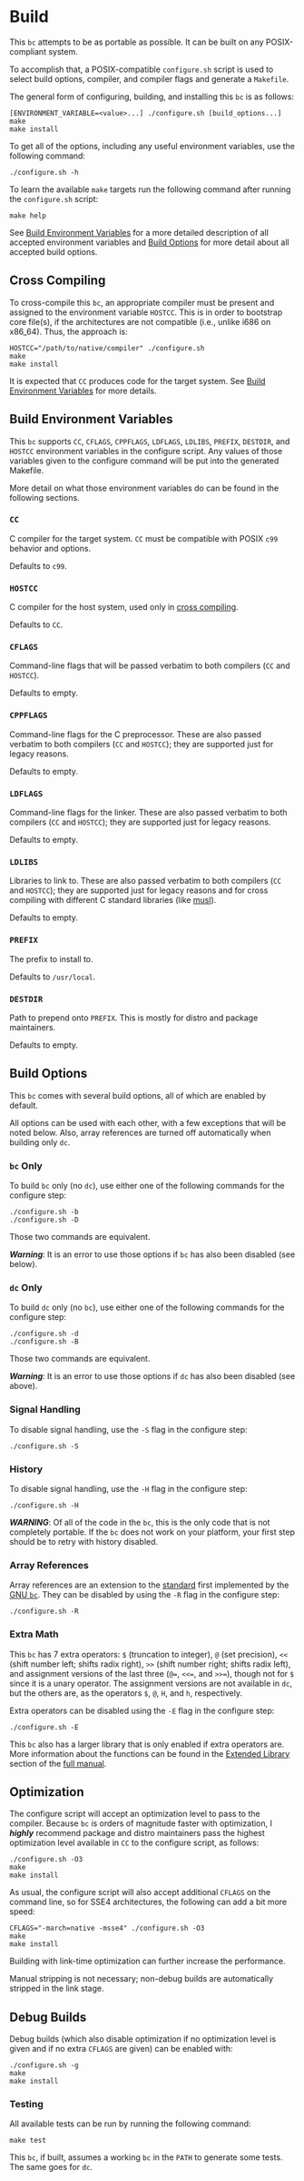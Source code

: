 # Build

This `bc` attempts to be as portable as possible. It can be built on any
POSIX-compliant system.

To accomplish that, a POSIX-compatible `configure.sh` script is used to select
build options, compiler, and compiler flags and generate a `Makefile`.

The general form of configuring, building, and installing this `bc` is as
follows:

```
[ENVIRONMENT_VARIABLE=<value>...] ./configure.sh [build_options...]
make
make install
```

To get all of the options, including any useful environment variables, use the
following command:

```
./configure.sh -h
```

To learn the available `make` targets run the following command after running
the `configure.sh` script:

```
make help
```

See [Build Environment Variables](#build-environment-variables) for a more
detailed description of all accepted environment variables and
[Build Options](#build-options) for more detail about all accepted build
options.

<a name="cross-compiling"/>

## Cross Compiling

To cross-compile this `bc`, an appropriate compiler must be present and assigned
to the environment variable `HOSTCC`. This is in order to bootstrap core
file(s), if the architectures are not compatible (i.e., unlike i686 on x86_64).
Thus, the approach is:

```
HOSTCC="/path/to/native/compiler" ./configure.sh
make
make install
```

It is expected that `CC` produces code for the target system. See
[Build Environment Variables](#build-environment-variables) for more details.

<a name="build-environment-variables"/>

## Build Environment Variables

This `bc` supports `CC`, `CFLAGS`, `CPPFLAGS`, `LDFLAGS`, `LDLIBS`, `PREFIX`,
`DESTDIR`, and `HOSTCC` environment variables in the configure script. Any
values of those variables given to the configure command will be put into the
generated Makefile.

More detail on what those environment variables do can be found in the following
sections.

### `CC`

C compiler for the target system. `CC` must be compatible with POSIX `c99`
behavior and options.

Defaults to `c99`.

### `HOSTCC`

C compiler for the host system, used only in [cross compiling](#cross-compiling).

Defaults to `CC`.

### `CFLAGS`

Command-line flags that will be passed verbatim to both compilers (`CC` and
`HOSTCC`).

Defaults to empty.

### `CPPFLAGS`

Command-line flags for the C preprocessor. These are also passed verbatim to
both compilers (`CC` and `HOSTCC`); they are supported just for legacy reasons.

Defaults to empty.

### `LDFLAGS`

Command-line flags for the linker. These are also passed verbatim to both
compilers (`CC` and `HOSTCC`); they are supported just for legacy reasons.

Defaults to empty.

### `LDLIBS`

Libraries to link to. These are also passed verbatim to both compilers (`CC` and
`HOSTCC`); they are supported just for legacy reasons and for cross compiling
with different C standard libraries (like [musl][3]).

Defaults to empty.

### `PREFIX`

The prefix to install to.

Defaults to `/usr/local`.

### `DESTDIR`

Path to prepend onto `PREFIX`. This is mostly for distro and package
maintainers.

Defaults to empty.

<a name="build-options"/>

## Build Options

This `bc` comes with several build options, all of which are enabled by default.

All options can be used with each other, with a few exceptions that will be
noted below. Also, array references are turned off automatically when building
only `dc`.

### `bc` Only

To build `bc` only (no `dc`), use either one of the following commands for the
configure step:

```
./configure.sh -b
./configure.sh -D
```

Those two commands are equivalent.

***Warning***: It is an error to use those options if `bc` has also been
disabled (see below).

### `dc` Only

To build `dc` only (no `bc`), use either one of the following commands for the
configure step:

```
./configure.sh -d
./configure.sh -B
```

Those two commands are equivalent.

***Warning***: It is an error to use those options if `dc` has also been
disabled (see above).

### Signal Handling

To disable signal handling, use the `-S` flag in the configure step:

```
./configure.sh -S
```

### History

To disable signal handling, use the `-H` flag in the configure step:

```
./configure.sh -H
```

***WARNING***: Of all of the code in the `bc`, this is the only code that is not
completely portable. If the `bc` does not work on your platform, your first step
should be to retry with history disabled.

### Array References

Array references are an extension to the [standard][1] first implemented by the
[GNU `bc`][2]. They can be disabled by using the `-R` flag in the configure
step:

```
./configure.sh -R
```

### Extra Math

This `bc` has 7 extra operators: `$` (truncation to integer), `@` (set
precision), `<<` (shift number left; shifts radix right), `>>` (shift number
right; shifts radix left), and assignment versions of the last three (`@=`,
`<<=`, and `>>=`), though not for `$` since it is a unary operator. The
assignment versions are not available in `dc`, but the others are, as the
operators `$`, `@`, `H`, and `h`, respectively.

Extra operators can be disabled using the `-E` flag in the configure step:

```
./configure.sh -E
```

This `bc` also has a larger library that is only enabled if extra operators are.
More information about the functions can be found in the
[Extended Library](./bc.md#extended-library) section of the
[full manual](./bc.md).

## Optimization

The configure script will accept an optimization level to pass to the compiler.
Because `bc` is orders of magnitude faster with optimization, I ***highly***
recommend package and distro maintainers pass the highest optimization level
available in `CC` to the configure script, as follows:

```
./configure.sh -O3
make
make install
```

As usual, the configure script will also accept additional `CFLAGS` on the
command line, so for SSE4 architectures, the following can add a bit more speed:

```
CFLAGS="-march=native -msse4" ./configure.sh -O3
make
make install
```

Building with link-time optimization can further increase the performance.

Manual stripping is not necessary; non-debug builds are automatically stripped
in the link stage.

## Debug Builds

Debug builds (which also disable optimization if no optimization level is given
and if no extra `CFLAGS` are given) can be enabled with:

```
./configure.sh -g
make
make install
```

### Testing

All available tests can be run by running the following command:

```
make test
```

This `bc`, if built, assumes a working `bc` in the `PATH` to generate some
tests. The same goes for `dc`.

[1]: https://pubs.opengroup.org/onlinepubs/9699919799/utilities/bc.html
[2]: https://www.gnu.org/software/bc/
[3]: https://www.musl-libc.org/
